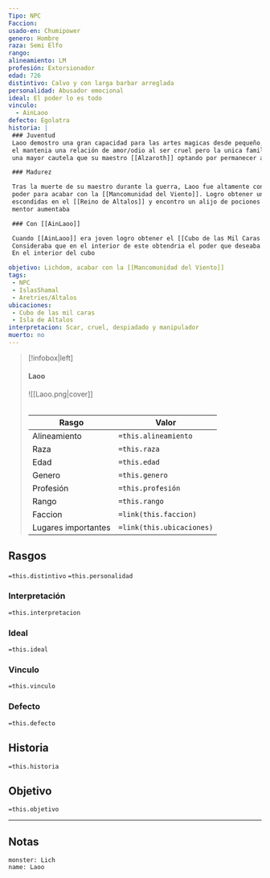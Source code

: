 ```yaml
---
Tipo: NPC
Faccion: 
usado-en: Chumipower
genero: Hombre
raza: Semi Elfo
rango: 
alineamiento: LM
profesión: Extorsionador
edad: 726
distintivo: Calvo y con larga barbar arreglada
personalidad: Abusador emocional
ideal: El poder lo es todo
vinculo:
  - AinLaoo
defecto: Egolatra
historia: | 
 ### Juventud
 Laoo demostro una gran capacidad para las artes magicas desde pequeño, el gran y terrible mago [[Alzaroth]] lo adapto como discipulo. Con 
 el mantenia una relación de amor/odio al ser cruel pero la unica familia que tenía. Cuando las guerras de la magía ocurrieron Laoo mostro 
 una mayor cautela que su maestro [[Alzaroth]] optando por permanecer al margen.

 ### Madurez

 Tras la muerte de su maestro durante la guerra, Laoo fue altamente conmovido, en ese momento decidio dedicar su vida a la obtención de 
 poder para acabar con la [[Mancomunidad del Viento]]. Logro obtener un gran numero de pociones de longevidad, fundo su laboratorio a 
 escondidas en el [[Reino de Altalos]] y encontro un alijo de pociones de longevidad que escondio su mentor. Segun crecia su obsesion por su 
 mentor aumentaba

 ### Con [[AinLaoo]]

 Cuando [[AinLaoo]] era joven logro obtener el [[Cubo de las Mil Caras ( Otros, artefacto)]] de [[El gerente]] un artefacto de su mentor. 
 Consideraba que en el interior de este obtendria el poder que deseaba. Por desgracia aunque logro realizar varios simulacros de el mismo. 
 En el interior del cubo 

objetivo: Lichdom, acabar con la [[Mancomunidad del Viento]]
tags:
 - NPC
 - IslasShamal
 - Aretries/Altalos
ubicaciones:
 - Cubo de las mil caras
 - Isla de Altalos
interpretacion: Scar, cruel, despiadado y manipulador
muerto: no
---
```


> [!infobox|left]
>  #### Laoo
> ![[Laoo.png|cover]]
> ######   
> |Rasgo | Valor |
> | --- | --- |
> | Alineamiento | `=this.alineamiento`|
> | Raza | `=this.raza` |
> | Edad | `=this.edad` |
> | Genero | `=this.genero` |
> | Profesión | `=this.profesión` |
> | Rango | `=this.rango` |
> | Faccion | `=link(this.faccion)` |
>  | Lugares  importantes| `=link(this.ubicaciones)` |

## Rasgos 
 `=this.distintivo`
  `=this.personalidad`
###  Interpretación
  `=this.interpretacion`
### Ideal           
 `=this.ideal`
### Vinculo 
 `=this.vinculo`
### Defecto
 `=this.defecto`
## Historia
 `=this.historia`

 ##  Objetivo
   `=this.objetivo`
   
___
   ## Notas

```statblock
monster: Lich
name: Laoo
```